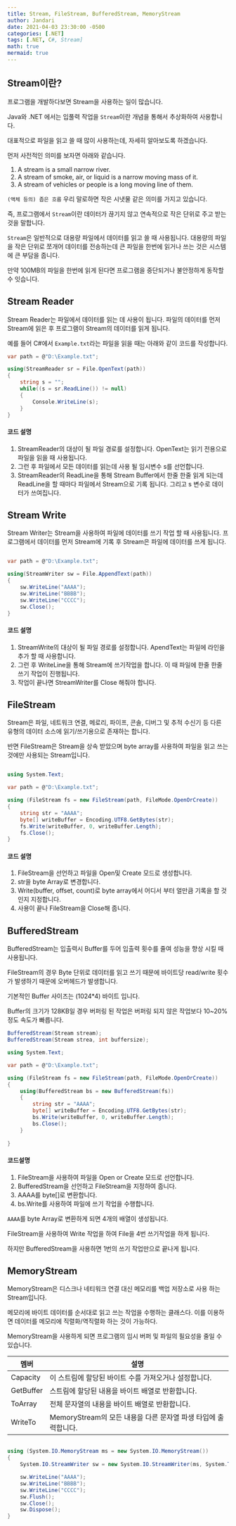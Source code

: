 ```yaml
---
title: Stream, FileStream, BufferedStream, MemoryStream
author: Jandari
date: 2021-04-03 23:30:00 -0500
categories: [.NET]
tags: [.NET, C#, Stream]
math: true
mermaid: true
---
```


## Stream이란?

프로그램을 개발하다보면 Stream을 사용하는 일이 많습니다. 

Java와 .NET 에서는 입풀력 작업을 `Stream`이란 개념을 통해서 추상화하여 사용합니다.

대표적으로 파일을 읽고 쓸 때 많이 사용하는데, 자세히 알아보도록 하겠습니다.

먼저 사전적인 의미를 보자면 아래와 같습니다.
1. A stream is a small narrow river.
1. A stream of smoke, air, or liquid is a narrow moving mass of it.
1. A stream of vehicles or people is a long moving line of them.

`(액체 등의) 좁은 흐름` 우리 말로하면 작은 시냇물 같은 의미를 가지고 있습니다.

즉, 프로그램에서 `Stream`이란 데이터가 끊기지 않고 연속적으로 작은 단위로 주고 받는 것을 말합니다.

`Stream`은 일반적으로 대용량 파일에서 데이터를 읽고 쓸 때 사용됩니다. 대용량의 파일을 작은 단위로 쪼개어 데이터를 전송하는데 큰 파일을 한번에 읽거나 쓰는 것은 시스템에 큰 부담을 줍니다.

만약 100MB의 파일을 한번에 읽게 된다면 프로그램을 중단되거나 불안정하게 동작할 수 잇습니다.

## Stream Reader

Stream Reader는 파일에서 데이터를 읽는 데 사용이 됩니다. 파일의 데이터를 먼저 Stream에 읽은 후 프로그램이 Stream의 데이터를 읽게 됩니다.

예를 들어 C#에서 `Example.txt`라는 파일을 읽을 때는 아래와 같이 코드를 작성합니다.

```cs
var path = @"D:\Example.txt";

using(StreamReader sr = File.OpenText(path))
{
    string s = "";
    while((s = sr.ReadLine()) != null)
    {
        Console.WriteLine(s);
    }
}
```

#### 코드 설명

1. StreamReader의 대상이 될 파일 경로를 설정합니다. OpenText는 읽기 전용으로 파일을 읽을 때 사용됩니다.
1. 그런 후 파일에서 모든 데이터를 읽는데 사용 될 임시변수 s를 선언합니다.
1. StreamReader의 ReadLine을 통해 Stream Buffer에서 한줄 한줄 읽게 되는데 ReadLine을 할 때마다 파일에서 Stream으로 기록 됩니다. 그리고 s 변수로 데이터가 쓰여집니다.


## Stream Write

Stream Writer는 Stream을 사용하여 파일에 데이터를 쓰기 작업 할 때 사용됩니다. 프로그램에서 데이터를 먼저 Stream에 기록 후 Stream은 파일에 데이터를 쓰게 됩니다.

```cs

var path = @"D:\Example.txt";

using(StreamWriter sw = File.AppendText(path))
{
    sw.WriteLine("AAAA");
    sw.WriteLine("BBBB");
    sw.WriteLine("CCCC");
    sw.Close();
}
```

#### 코드 설명
1. StreamWrite의 대상이 될 파일 경로를 설정합니다. ApendText는 파일에 라인을 추가 할 때 사용합니다.
1. 그런 후 WriteLine을 통해 Stream에 쓰기작업을 합니다. 이 때 파일에 한줄 한줄 쓰기 작업이 진행됩니다.
1. 작업이 끝나면 StreamWriter를 Close 해줘야 합니다.

## FileStream

Stream은 파일, 네트워크 연결, 메로리, 파이프, 콘솔, 디버그 및 추적 수신기 등 다른 유형의 데이터 소스에 읽기/쓰기용으로 존재하는 합니다.

반면 FileStream은 Stream을 상속 받았으며 byte array를 사용하여 파일을 읽고 쓰는 것에만 사용되는 Stream입니다.

```cs

using System.Text;

var path = @"D:\Example.txt";

using (FileStream fs = new FileStream(path, FileMode.OpenOrCreate))
{
    string str = "AAAA";
    byte[] writeBuffer = Encoding.UTF8.GetBytes(str);
    fs.Write(writeBuffer, 0, writeBuffer.Length);
    fs.Close();
}
```

#### 코드 설명

1. FileStream을 선언하고 파일을 Open및 Create 모드로 생성합니다.
1. str을 byte Array로 변경합니다.
1. Write(buffer, offset, count)로 byte array에서 어디서 부터 얼만큼 기록을 할 것인지 지정합니다.
1. 사용이 끝나 FileStream을 Close해 줍니다.

## BufferedStream

BufferedStream는 입출력시 Buffer를 두어 입출력 횟수를 줄여 성능을 향상 시킬 때 사용됩니다.

FileStream의 경우 Byte 단위로 데이터를 읽고 쓰기 때문에 바이트당 read/write 횟수가 발생하기 때문에 오버헤드가 발생합니다.

기본적인 Buffer 사이즈는 (1024*4) 바이트 입니다.

Buffer의 크기가 128KB일 경우 버퍼링 된 작업은 버퍼링 되지 않은 작업보다 10~20% 정도 속도가 빠릅니다.

```cs
BufferedStream(Stream stream);
BufferedStream(Stream strea, int buffersize);
```


```cs
using System.Text;

var path = @"D:\Example.txt";

using (FileStream fs = new FileStream(path, FileMode.OpenOrCreate))
{
    using(BufferedStream bs = new BufferedStream(fs))
    {
        string str = "AAAA";
        byte[] writeBuffer = Encoding.UTF8.GetBytes(str);
        bs.Write(writeBuffer, 0, writeBuffer.Length);
        bs.Close();
    }
    
}
```

#### 코드설명

1. FileStream을 사용하여 파일을 Open or Create 모드로 선언합니다.
1. BufferedStream을 선언하고 FileStream을 지정하여 줍니다.
1. AAAA를 byte[]로 변환합니다.
1. bs.Write를 사용하여 파일에 쓰기 작업을 수행합니다.

`AAAA`를 byte Array로 변환하게 되면 4개의 배열이 생성됩니다.

FileStream을 사용하여 Write 작업을 하여 File을 4번 쓰기작업을 하게 됩니다.

하지만 BufferedStream을 사용하면 1번의 쓰기 작업만으로 끝나게 됩니다.

## MemoryStream

MemoryStream은 디스크나 네티워크 연결 대신 메모리를 백업 저장소로 사용 하는 Stream입니다.

메모리에 바이트 데이터를 순서대로 읽고 쓰는 작업을 수행하는 클래스다. 이를 이용하면 데이터를 메모리에 직렬화/역직렬화 하는 것이 가능하다.

MemoryStream을 사용하게 되면 프로그램의 임시 버퍼 및 파일의 필요성을 줄일 수 있습니다.

|멤버|설명|
|-|-|
|Capacity  |이 스트림에 할당된 바이트 수를 가져오거나 설정합니다.|
|GetBuffer |스트림에 할당된 내용을 바이트 배열로 반환합니다.|
|ToArray   |전체 문자열의 내용을 바이트 배열로 반환합니다.|
|WriteTo   |MemoryStream의 모든 내용을 다른 문자열 파생 타입에 출력합니다.|

```cs

using (System.IO.MemoryStream ms = new System.IO.MemoryStream())
{
    System.IO.StreamWriter sw = new System.IO.StreamWriter(ms, System.Text.Encoding.UTF8);

    sw.WriteLine("AAAA");
    sw.WriteLine("BBBB");
    sw.WriteLine("CCCC");
    sw.Flush();
    sw.Close();
    sw.Dispose();
}
```